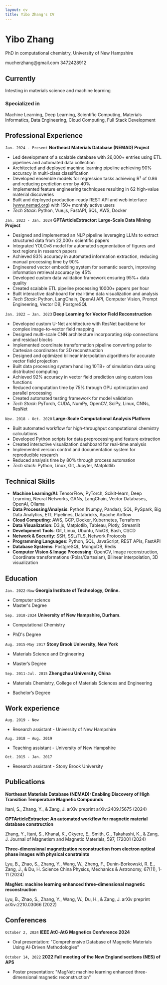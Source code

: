 ```yaml
---
layout: cv
title: Yibo Zhang's CV
---
```

# Yibo Zhang
PhD in computational chemistry, University of New Hampshire

<div id="webaddress">
    <i class="fa fa-envelope-square"></i> <a>mucherzhang@gmail.com</a>
    <i class="fa fa-phone-square"></i> <a>3472428912</a>
</div>


## Currently

Intesting in materials science and machine learning 
### Specialized in

Machine Learning, Deep Learning, Scientific Computing, Materials Informatics, Data Engineering, Cloud Computing, Full Stack Development

## Professional Experience
`Jan. 2024 - Present`
__Northeast Materials Database (NEMAD) Project__

- Led development of a scalable database with 26,000+ entries using ETL pipelines and automated data collection
- Architected and deployed machine learning pipeline achieving 90% accuracy in multi-class classification
- Developed ensemble models for regression tasks achieving R² of 0.86 and reducing prediction error by 40%
- Implemented feature engineering techniques resulting in 62 high-value material discoveries
- Built and deployed production-ready REST API and web interface (www.nemad.org) with 150+ monthly active users
- _Tech Stack_: Python, Vue.js, FastAPI, SQL, AWS, Docker

`Jan. 2023 - Jan. 2024`
__GPTArticleExtractor: Large-Scale Data Mining Project__

- Designed and implemented an NLP pipeline leveraging LLMs to extract structured data from 22,000+ scientific papers
- Integrated YOLOv8 model for automated segmentation of figures and text regions in research papers
- Achieved 83% accuracy in automated information extraction, reducing manual processing time by 90%
- Engineered vector embedding system for semantic search, improving information retrieval accuracy by 45%
- Developed custom data validation framework ensuring 95%+ data quality
- Created scalable ETL pipeline processing 10000+ papers per hour
- Built interactive dashboard for real-time data visualization and analysis
- _Tech Stack_: Python, LangChain, OpenAI API, Computer Vision, Prompt Engineering, Vector DB, PostgreSQL

`Jan. 2022 – Jan. 2023`
__Deep Learning for Vector Field Reconstruction__

- Developed custom U-Net architecture with ResNet backbone for complex image-to-vector field mapping
- Designed multi-scale CNN architecture incorporating skip connections and residual blocks
- Implemented coordinate transformation pipeline converting polar to Cartesian coordinates for 3D reconstruction
- Designed and optimized bilinear interpolation algorithms for accurate vector field projection
- Built data processing system handling 10TB+ of simulation data using distributed computing
- Achieved 92% accuracy in vector field prediction using custom loss functions
- Reduced computation time by 75% through GPU optimization and parallel processing
- Created automated testing framework for model validation
- _Tech Stack_: PyTorch, CUDA, NumPy, OpenCV, SciPy, Linux, CNNs, ResNet


`Nov. 2018 - Oct. 2020`
__Large-Scale Computational Analysis Platform__

- Built automated workflow for high-throughput computational chemistry calculations
- Developed Python scripts for data preprocessing and feature extraction
- Created interactive visualization dashboard for real-time analysis
- Implemented version control and documentation system for reproducible research
- Reduced analysis time by 80% through process automation
- _Tech stack_: Python, Linux, Git, Jupyter, Matplotlib



<!---
`Nov. 2020 - May 2021`
__Permanent magnets calculation__
- _Supervisor: Prof. Jiadong Zang_
- Find potential Permanent magnets in database with python.
- Use VASP to calculate potential materials’ magnetic property.

`Nov. 2016-Oct. 2017`
__Application of biochar for the removal of pollutants from water__
- _Supervisor: Prof. Alexander Orlov_
- Prepare biochar and study the preparation condition’s affection on biochar.
- Study the biochar’s PH, surface charge and explore its surface structure
- Study the biochar porosity with BET
- Study biochar’s absorption ability to nitrate and compare it with active carbon’s.

`Sep. 2016-Nov. 2016`
__Butterfly wing vapor sensor__
- _Supervisor: Prof. Alexander Orlov_
- Study the butterfly wing surface structure
- Explore different gas environment’s affection on butterfly wing reflection peak shift
- Study TiO2 and gold coating's affection on butterfly wing’s surface structure

`May 2016-Sep. 2016`
__Dust removal by a standing wave electric curtain__

- _Supervisor: Prof. Alexander Orlov_
- Make the electric curtain pattern with coated PEDOT:PSS, 3D-print conductive polymer and CVD copper wire.
- Simulate the dust with ground sand, nanoparticle and ground biochar
- Simulate the dust removal process with different voltage and different inclination angle

`Nov. 2015-May 2016`
__Self-cleaning coating__
- _Supervisor: Prof. Alexander Orlov_
- Compare hydrophilic difference between spinning coating’s sample and spray gun’s sample
- Explore the relationship between coating thickness and transparence.
- Explore the relationship between self-cleaning surface and stearic acid degradation rate.
- Simulate dust deposition process.
- Study The Impact of inclination angle on dust deposition.

`Aug. 2014-Jun. 2015`
__Membrane electrode preparation and characterization__
- _Supervisor: Prof. Qun XU_
- Preparation of MoS2/CNT membrane
- Characterize membrane Internal structure by SEM, XRD, TGA
- Test Charge and discharge performance of charge and discharge performance


## Online learning and books
### Coursera
- Machine Learning by Stanford University 
- Programming Languages, Part A 

### freeCodeCamp
- JavaScript Algorithms and Data Structures 
- Legacy Back End

### Udemy
- Angular – The Complete Guide
- PHP for Beginners – Become a PHP Master
-->

## Technical Skills

- **Machine Learning/AI**: TensorFlow, PyTorch, Scikit-learn, Deep Learning, Neural Networks, GANs, LangChain, Vector Databases, OpenAI, Ollama
- **Data Processing/Analysis**: Python (Numpy, Pandas), SQL, PySpark, Big Data Analytics, ETL Pipelines, Databricks, Apache Airflow
- **Cloud Computing**: AWS, GCP, Docker, Kubernetes, Terraform
- **Data Visualization**: D3.js, Matplotlib, Tableau, Plotly, Streamlit
- **Development Tools**: Git, Linux, Ubuntu, NixOS, Bash, CI/CD
- **Network & Security**: SSH, SSL/TLS, Network Protocols
- **Programming Languages**: Python, SQL, JavaScript, REST APIs, FastAPI
- **Database Systems**: PostgreSQL, MongoDB, Redis
- **Computer Vision & Image Processing**: OpenCV, Image reconstruction, Coordinate transformations (Polar/Cartesian), Bilinear interpolation, 3D visualization



## Education

`Jan. 2022-Now`
__Georgia Institute of Technology, Online.__

- Computer science
- Master's Degree

`Sep. 2018-2024`
__University of New Hampshire, Durham.__

- Computational Chemistry
<!-- - GPA: 3.69/4.0 -->
- PhD's Degree


`Aug. 2015-May 2017`
__Stony Brook University, New York__

- Materials Science and Engineering
<!-- - GPA: 3.56/4.0 -->
- Master’s Degree

`Sep. 2011-Jul. 2015`
__Zhengzhou University, China__

- Materials Chemistry, College of Materials Sciences and Engineering
<!-- - GPA: 3.40/4.0 -->
- Bachelor’s Degree


## Work experience
`Aug. 2019 - Now`

- Research assistant - University of New Hampshire

`Aug. 2018 – Aug. 2019`

- Teaching assistant - University of New Hampshire

`Oct. 2015 - Jan. 2017`

- Research assistant - Stony Brook University



<!-- ### Footer

Last updated: May 2021 -->

## Publications

**Northeast Materials Database (NEMAD): Enabling Discovery of High Transition Temperature Magnetic Compounds**

Itani, S., Zhang, Y., & Zang, J.
arXiv preprint arXiv:2409.15675 (2024)

**GPTArticleExtractor: An automated workflow for magnetic material database construction**

Zhang, Y., Itani, S., Khanal, K., Okyere, E., Smith, G., Takahashi, K., & Zang, J.
Journal of Magnetism and Magnetic Materials, 597, 172001 (2024)

**Three-dimensional magnetization reconstruction from electron optical phase images with physical constraints**

Lyu, B., Zhao, S., Zhang, Y., Wang, W., Zheng, F., Dunin-Borkowski, R. E., Zang, J., & Du, H.
Science China Physics, Mechanics & Astronomy, 67(11), 1-11 (2024)


**MagNet: machine learning enhanced three-dimensional magnetic reconstruction**

Lyu, B., Zhao, S., Zhang, Y., Wang, W., Du, H., & Zang, J.
arXiv preprint arXiv:2210.03066 (2022)
## Conferences

`October 2, 2024`
__IEEE AtC-AtG Magnetics Conference 2024__

- Oral presentation: "Comprehensive Database of Magnetic Materials Using AI-Driven Methodologies"

`October 14, 2022`
__2022 Fall meeting of the New England sections (NES) of APS__


- Poster presentation: "MagNet: machine learning enhanced three-dimensional magnetic reconstruction"
